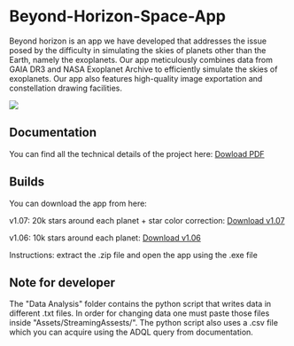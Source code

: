 # Beyond-Horizon-Space-App

Beyond horizon is an app we have developed that addresses the issue posed by the difficulty in simulating the skies of planets other than the Earth, namely the exoplanets. Our app meticulously combines data from GAIA DR3 and NASA Exoplanet Archive to efficiently simulate the skies of exoplanets. Our app also features high-quality image exportation and constellation drawing facilities.

<img src = "https://github.com/shr0mi/Beyond-Horizon-Space-App/edit/main/readme-image.png">

## Documentation

You can find all the technical details of the project here: [Dowload PDF](https://drive.google.com/file/d/1IU9bx-2ejSo0HHmrbVRZHzcxvkcIpqw0/view?usp=sharing)

## Builds

You can download the app from here:

v1.07: 20k stars around each planet + star color correction: [Download v1.07](https://drive.google.com/file/d/1mn850jtW48LBSUc3E1c5f21xL1L-uVYx/view?usp=sharing)

v1.06: 10k stars around each planet: [Download v1.06](https://drive.google.com/file/d/1ENZFVHz--x8HAr5L1uj61iJ0u6_FMxb5/view?usp=sharing)

Instructions: extract the .zip file and open the app using the .exe file

## Note for developer

The "Data Analysis" folder contains the python script that writes data in different .txt files. In order for changing data one must paste those files inside "Assets/StreamingAssests/". The python script also uses a .csv file which you can acquire using the ADQL query from documentation.   
